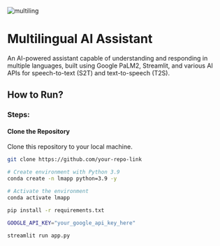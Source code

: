 ![multiling](https://github.com/user-attachments/assets/85435114-1a7c-4c5e-b87d-d17400776680)

# Multilingual AI Assistant

An AI-powered assistant capable of understanding and responding in multiple languages, built using Google PaLM2, Streamlit, and various AI APIs for speech-to-text (S2T) and text-to-speech (T2S).

## How to Run?

### Steps:

####  Clone the Repository
Clone this repository to your local machine.

```bash
git clone https://github.com/your-repo-link

# Create environment with Python 3.9
conda create -n lmapp python=3.9 -y

# Activate the environment
conda activate lmapp

pip install -r requirements.txt

GOOGLE_API_KEY="your_google_api_key_here"

streamlit run app.py



